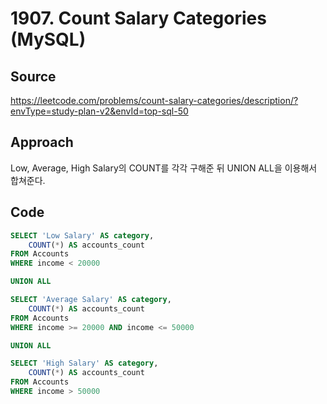 # 1907. Count Salary Categories (MySQL)

## Source

https://leetcode.com/problems/count-salary-categories/description/?envType=study-plan-v2&envId=top-sql-50

## Approach

Low, Average, High Salary의 COUNT를 각각 구해준 뒤 UNION ALL을 이용해서 합쳐준다.

## Code

```sql
SELECT 'Low Salary' AS category,
    COUNT(*) AS accounts_count
FROM Accounts
WHERE income < 20000

UNION ALL

SELECT 'Average Salary' AS category,
    COUNT(*) AS accounts_count
FROM Accounts
WHERE income >= 20000 AND income <= 50000

UNION ALL

SELECT 'High Salary' AS category,
    COUNT(*) AS accounts_count
FROM Accounts
WHERE income > 50000
```
